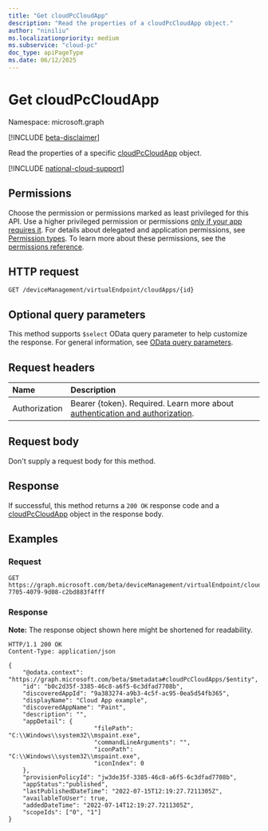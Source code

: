 ```yaml
---
title: "Get cloudPcCloudApp"
description: "Read the properties of a cloudPcCloudApp object."
author: "niniliu"
ms.localizationpriority: medium
ms.subservice: "cloud-pc"
doc_type: apiPageType
ms.date: 06/12/2025
---
```


# Get cloudPcCloudApp

Namespace: microsoft.graph

[!INCLUDE [beta-disclaimer](../../includes/beta-disclaimer.md)]

Read the properties of a specific [cloudPcCloudApp](../resources/cloudpccloudapp.md) object.

[!INCLUDE [national-cloud-support](../../includes/global-us.md)]

## Permissions

Choose the permission or permissions marked as least privileged for this API. Use a higher privileged permission or permissions [only if your app requires it](/graph/permissions-overview#best-practices-for-using-microsoft-graph-permissions). For details about delegated and application permissions, see [Permission types](/graph/permissions-overview#permission-types). To learn more about these permissions, see the [permissions reference](/graph/permissions-reference).

<!-- { "blockType": "permissions", "name": "cloudpccloudapp_get" } -->


## HTTP request

<!-- {
  "blockType": "ignored"
}
-->

``` http
GET /deviceManagement/virtualEndpoint/cloudApps/{id}
```

## Optional query parameters

This method supports `$select` OData query parameter to help customize the response. For general information, see [OData query parameters](/graph/query-parameters).

## Request headers

| Name          | Description               |
| :------------ | :------------------------ |
|Authorization|Bearer {token}. Required. Learn more about [authentication and authorization](/graph/auth/auth-concepts).|

## Request body

Don't supply a request body for this method.

## Response

If successful, this method returns a `200 OK` response code and a [cloudPcCloudApp](../resources/cloudpccloudapp.md) object in the response body.

## Examples

### Request

<!-- {Device and app management
  "blockType": "request",
  "name": "get_cloudpccloudapp"
}
-->

``` http
GET https://graph.microsoft.com/beta/deviceManagement/virtualEndpoint/cloudApps/eda7ed64-7705-4079-9d08-c2bd883f4fff
```

### Response

**Note:** The response object shown here might be shortened for readability.
<!-- {
  "blockType": "response",
  "truncated": true,
  "@odata.type": "microsoft.graph.cloudPcCloudApp"
}
-->

``` http
HTTP/1.1 200 OK
Content-Type: application/json

{
    "@odata.context": "https://graph.microsoft.com/beta/$metadata#cloudPcCloudApps/$entity",
    "id": "b0c2d35f-3385-46c8-a6f5-6c3dfad7708b",
    "discoveredAppId": "9a383274-a9b3-4c5f-ac95-0ea5d54fb365",
    "displayName": "Cloud App example",
    "discoveredAppName": "Paint",
    "description": "",      
    "appDetail": {
                        "filePath": "C:\\Windows\\system32\\mspaint.exe",                     
                        "commandLineArguments": "",
                        "iconPath": "C:\\Windows\\system32\\mspaint.exe",
                        "iconIndex": 0
    },
    "provisionPolicyId": "jw3de35f-3385-46c8-a6f5-6c3dfad7708b",
    "appStatus":"published",
    "lastPublishedDateTime": "2022-07-15T12:19:27.7211305Z",
    "availableToUser": true,
    "addedDateTime": "2022-07-14T12:19:27.7211305Z",
    "scopeIds": ["0", "1"]
}
```

